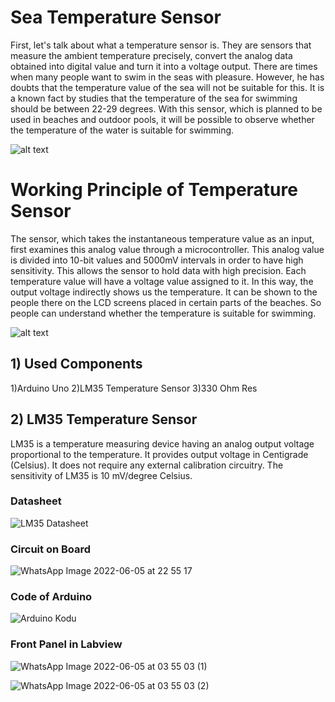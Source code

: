 # Sea Temperature Sensor 


First, let's talk about what a temperature sensor is. They are sensors that measure the ambient temperature precisely, convert the analog data obtained into digital value and turn it into a voltage output. There are times when many people want to swim in the seas with pleasure. However, he has doubts that the temperature value of the sea will not be suitable for this. It is a known fact by studies that the temperature of the sea for swimming should be between 22-29 degrees. With this sensor, which is planned to be used in beaches and outdoor pools, it will be possible to observe whether the temperature of the water is suitable for swimming.

![alt text](https://staticb.yolcu360.com/blog/wp-content/uploads/2019/06/14190957/Demre-Sahili--e1560528628721.jpeg)

# Working Principle of Temperature Sensor
The sensor, which takes the instantaneous temperature value as an input, first examines this analog value through a microcontroller. This analog value is divided into 10-bit values and 5000mV intervals in order to have high sensitivity. This allows the sensor to hold data with high precision. Each temperature value will have a voltage value assigned to it. In this way, the output voltage indirectly shows us the temperature. It can be shown to the people there on the LCD screens placed in certain parts of the beaches. So people can understand whether the temperature is suitable for swimming.

![alt text](https://cdn.pixabay.com/photo/2021/03/26/13/42/summer-6125976_960_720.png)


## 1) Used Components
1)Arduino Uno
2)LM35 Temperature Sensor
3)330 Ohm Res

## 2) LM35 Temperature Sensor
LM35 is a temperature measuring device having an analog output voltage proportional to the temperature. It provides output voltage in Centigrade (Celsius). It does not require any external calibration circuitry. The sensitivity of LM35 is 10 mV/degree Celsius.


### Datasheet

![LM35 Datasheet](https://user-images.githubusercontent.com/79998692/172068074-da3f04ca-345d-4d62-865e-709cf038cee1.PNG)


### Circuit on Board
![WhatsApp Image 2022-06-05 at 22 55 17](https://user-images.githubusercontent.com/79998692/172068276-470e92f7-0493-4ffc-ac8b-7dd1df579be9.jpeg)



### Code of Arduino

![Arduino Kodu](https://user-images.githubusercontent.com/79998692/172068427-077b7f05-560d-4585-a628-b863b8f51a76.PNG)


### Front Panel in Labview

![WhatsApp Image 2022-06-05 at 03 55 03 (1)](https://user-images.githubusercontent.com/79998692/172068455-e9a31587-acf0-470f-a8c5-33604b440ac5.jpeg)

![WhatsApp Image 2022-06-05 at 03 55 03 (2)](https://user-images.githubusercontent.com/79998692/172068457-a374f68a-52ac-4f85-a617-d3ec5e0730e2.jpeg)
